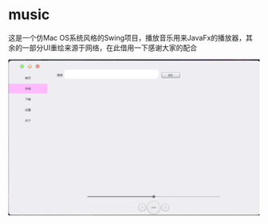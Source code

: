 # music

这是一个仿Mac OS系统风格的Swing项目，播放音乐用来JavaFx的播放器，其余的一部分UI重绘来源于网络，在此借用一下感谢大家的配合

<img src="img/1.png" alt="截图">